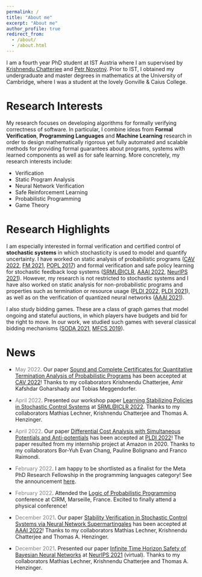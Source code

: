 ```yaml
---
permalink: /
title: "About me"
excerpt: "About me"
author_profile: true
redirect_from: 
  - /about/
  - /about.html
---
```


I am a fourth year PhD student at IST Austria where I am supervised by [Krishnendu Chatterjee](https://pub.ist.ac.at/~kchatterjee/) and [Petr Novotný](https://www.fi.muni.cz/~xnovot18/). Prior to IST, I obtained my undergraduate and master degrees in mathematics at the University of Cambridge, where I was a student at the lovely Gonville & Caius College. 

<!--My research focuses on developing algorithms for formally verifying correctness of software and for control with safety guarantees. Software is used in virtually all aspects of everyday life, and software systems are becoming ever more complex. Due to this high complexity, automated approaches are necessary to check that software is correct. Another domain in which formal guarantees are critical are systems with learned components. Recent years have seen tremendous success of machine learning and there is a natural aspiration to use machine learning in safety-critical applications such as autonomous driving or healthcare. Being able to provide formal safety guarantees in such systems is fundamental, since unsafe behavior can lead to catastrophic consequences.-->

# Research Interests

My research focuses on developing algorithms for formally verifying correctness of software. In particular, I combine ideas from **Formal Verification**, **Programming Languages** and **Machine Learning** research in order to design mathematically rigorous yet fully automated and scalable methods for providing formal guarantees about programs, systems with learned components as well as for safe learning. More concretely, my research interests include:
- Verification
- Static Program Analysis
- Neural Network Verification
- Safe Reinforcement Learning
- Probabilistic Programming
- Game Theory

# Research Highlights

I am especially interested in formal verification and certified control of **stochastic systems** in which stochasticity is used to model and quantify uncertainty. I have worked on static analysis of probabilistic programs ([CAV 2022](https://hal.archives-ouvertes.fr/hal-03675086/), [FM 2021](https://link.springer.com/chapter/10.1007/978-3-030-90870-6_33), [POPL 2017](https://dl.acm.org/doi/10.1145/3009837.3009873)) and formal verification and safe policy learning for stochastic feedback loop systems ([SRML@ICLR](https://arxiv.org/abs/2205.11991), [AAAI 2022](https://arxiv.org/abs/2112.09495), [NeurIPS 2021](https://proceedings.neurips.cc/paper/2021/hash/544defa9fddff50c53b71c43e0da72be-Abstract.html)). However, my research is not restricted to stochastic systems and I have also worked on static analysis for non-probabilistic programs and properties such as termination or resource usage ([PLDI 2022](https://arxiv.org/abs/2204.00870), [PLDI 2021](https://dl.acm.org/doi/10.1145/3453483.3454093)), as well as on the verification of quantized neural networks ([AAAI 2021](https://ojs.aaai.org/index.php/AAAI/article/view/16496)).

I also study bidding games. These are a class of graph games that model ongoing and stateful auctions, in which players have budgets and bid for the right to move. In our work, we studied such games with several classical bidding mechanisms ([SODA 2021](https://epubs.siam.org/doi/10.1137/1.9781611976465.38), [MFCS 2019](https://drops.dagstuhl.de/opus/volltexte/2019/10955/)).

# News

* <span style="color:grey">May 2022</span>\. Our paper [Sound and Complete Certificates for Quantitative Termination Analysis of Probabilistic Programs](https://hal.archives-ouvertes.fr/hal-03675086/) has been accepted at [CAV 2022](http://i-cav.org/2022/)! Thanks to my collaborators Krishnendu Chatterjee, Amir Kafshdar Goharshady and Tobias Meggendorfer.

* <span style="color:grey">April 2022</span>\. Presented our workshop paper [Learning Stabilizing Policies in Stochastic Control Systems](https://arxiv.org/abs/2205.11991) at [SRML@ICLR 2022](https://iclrsrml.github.io/). Thanks to my collaborators Mathias Lechner, Krishnendu Chatterjee and Thomas A. Henzinger.

* <span style="color:grey">April 2022</span>\. Our paper [Differential Cost Analysis with Simultaneous Potentials and Anti-potentials](https://arxiv.org/abs/2204.00870) has been accepted at [PLDI 2022](https://pldi22.sigplan.org/)! The paper resulted from my internship project at Amazon in 2020. Thanks to my collaborators Bor-Yuh Evan Chang, Pauline Bolignano and Franco Raimondi.

* <span style="color:grey">February 2022</span>\. I am happy to be shortlisted as a finalist for the Meta PhD Research Fellowship in the programming languages category! See the announcement [here](https://research.facebook.com/blog/2022/2/announcing-the-recipients-of-the-2022-meta-phd-research-fellowship/).

* <span style="color:grey">February 2022</span>\. Attended the [Logic of Probabilistic Programming](https://conferences.cirm-math.fr/2686.html) conference at CIRM, Marseille, France. Excited to finally attend a physical conference!

* <span style="color:grey">December 2021</span>\. Our paper [Stability Verification in Stochastic Control Systems via Neural Network Supermartingales](https://arxiv.org/abs/2112.09495) has been accepted at [AAAI 2022](https://aaai.org/Conferences/AAAI-22/)! Thanks to my collaborators Mathias Lechner, Krishnendu Chatterjee and Thomas A. Henzinger.

* <span style="color:grey">December 2021</span>\. Presented our paper [Infinite Time Horizon Safety of Bayesian Neural Networks](https://proceedings.neurips.cc/paper/2021/hash/544defa9fddff50c53b71c43e0da72be-Abstract.html) at [NeurIPS 2021](https://neurips.cc/Conferences/2021) (virtual). Thanks to my collaborators Mathias Lechner, Krishnendu Chatterjee and Thomas A. Henzinger.